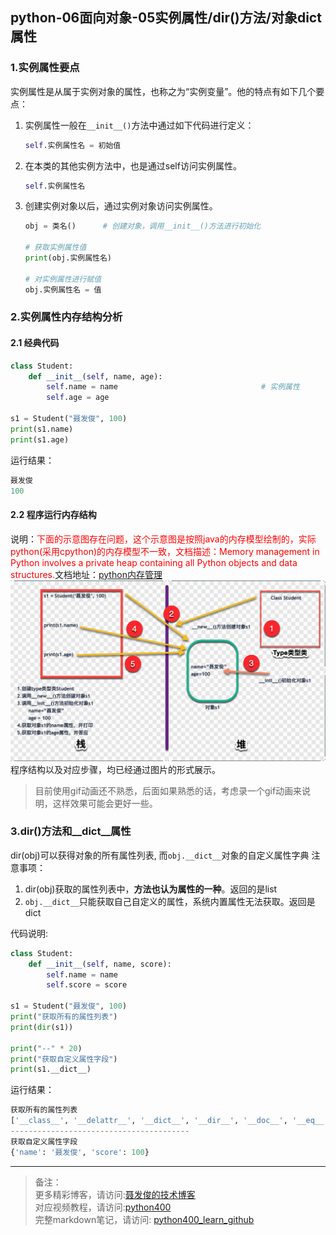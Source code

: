 ## python-06面向对象-05实例属性/dir()方法/对象dict属性

### 1.实例属性要点
实例属性是从属于实例对象的属性，也称之为“实例变量”。他的特点有如下几个要点：

1. 实例属性一般在`__init__()`方法中通过如下代码进行定义：

	```python
	self.实例属性名 = 初始值
	```
	
2. 在本类的其他实例方法中，也是通过self访问实例属性。  

	```python
	self.实例属性名
	```
	
3. 创建实例对象以后，通过实例对象访问实例属性。

	```python
	obj = 类名()		# 创建对象，调用__init__()方法进行初始化
	
	# 获取实例属性值
	print(obj.实例属性名)
	
	# 对实例属性进行赋值
	obj.实例属性名 = 值
	```
	
	
### 2.实例属性内存结构分析
#### 2.1 经典代码

```python
class Student:
    def __init__(self, name, age):
        self.name = name                                # 实例属性
        self.age = age

s1 = Student("聂发俊", 100)
print(s1.name)
print(s1.age)
```
运行结果：

```python
聂发俊
100
```

#### 2.2 程序运行内存结构
说明：<font color='red'>下面的示意图存在问题，这个示意图是按照java的内存模型绘制的，实际python(采用cpython)的内存模型不一致，文档描述：Memory management in Python involves a private heap containing all Python objects and data structures.</font>文档地址：[python内存管理](https://docs.python.org/3.7/c-api/memory.html?highlight=memory)
![内存结构](../img/chapter06/05_01.png)
程序结构以及对应步骤，均已经通过图片的形式展示。

> 目前使用gif动画还不熟悉，后面如果熟悉的话，考虑录一个gif动画来说明，这样效果可能会更好一些。



### 3.dir()方法和__dict__属性

dir(obj)可以获得对象的所有属性列表, 而`obj.__dict__`对象的自定义属性字典
注意事项：

1. dir(obj)获取的属性列表中，**方法也认为属性的一种**。返回的是list
2. `obj.__dict__`只能获取自己自定义的属性，系统内置属性无法获取。返回是dict

代码说明:

```python 
class Student:
    def __init__(self, name, score):
        self.name = name
        self.score = score
 
s1 = Student("聂发俊", 100)
print("获取所有的属性列表")
print(dir(s1))

print("--" * 20)
print("获取自定义属性字段")
print(s1.__dict__)
```
运行结果：

```python
获取所有的属性列表
['__class__', '__delattr__', '__dict__', '__dir__', '__doc__', '__eq__', '__format__', '__ge__', '__getattribute__', '__gt__', '__hash__', '__init__', '__init_subclass__', '__le__', '__lt__', '__module__', '__ne__', '__new__', '__reduce__', '__reduce_ex__', '__repr__', '__setattr__', '__sizeof__', '__str__', '__subclasshook__', '__weakref__', 'name', 'score']
----------------------------------------
获取自定义属性字段
{'name': '聂发俊', 'score': 100}
```



---

> 备注：   
> 更多精彩博客，请访问:[聂发俊的技术博客](http://www.niefajun.com/)  
> 对应视频教程，请访问:[python400](https://www.bilibili.com/video/BV1WE411j7p3)  
> 完整markdown笔记，请访问: [python400_learn_github](https://github.com/niefajun/python400_learn)


​	